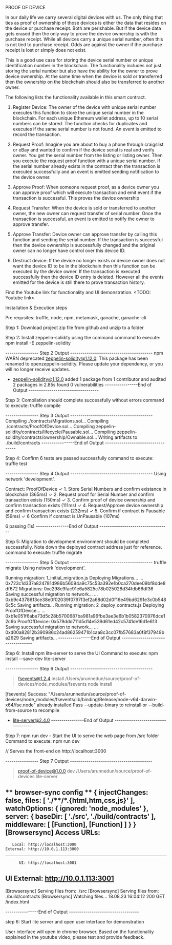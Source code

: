 PROOF OF DEVICE

In our daily life we carry several digital devices with us. The only thing that ties as proof of ownership of those devices is either the data that resides on the device or purchase receipt. Both are perishable. But if the device data gets erased then the only way to prove the device ownership is with the purchase receipt. While all devices carry a unique serial number, often this is not tied to purchase receipt. Odds are against the owner if the purchase receipt is lost or simply does not exist.

This is a good use case for storing the device serial number or unique identification number in the blockchain. The functionality includes not just storing the serial number but also have the ability for the owner to prove device ownership. At the same time when the device is sold or transferred then the ownership on the blockchain should also be transferred to another owner.

The following lists the functionality available in this smart contract.

1) Register Device: The owner of the device with unique serial number executes this function to store the unique serial number in the blockchain. For each unique Ethereum wallet address, up to 10 serial numbers can be stored. The function checks for duplicates and executes if the same serial number is not found. An event is emitted to record the transaction.

2) Request Proof: Imagine you are about to buy a phone through craigslist or eBay and wanted to confirm if the device serial is real and verify owner. You get the serial number from the listing or listing owner. Then you execute the request proof function with a unique serial number. If the serial number already exists in the contract then the transaction is executed successfully and an event is emitted sending notification to the device owner.

3) Approve Proof: When someone request proof, as a device owner you can approve proof which will execute transaction and emit event if the transaction is successful. This proves the device ownership

4) Request Transfer: When the device is sold or transferred to another owner, the new owner can request transfer of serial number. Once the transaction is successful, an event is emitted to notify the owner to approve transfer.

5) Approve Transfer: Device owner can approve transfer by calling this function and sending the serial number. If the transaction is successful then the device ownership is successfully changed and the original owner can no longer have control over this device ID.

6) Destruct device: If the device no longer exists or device owner does not want the device ID to be in the blockchain then this function can be executed by the device owner. If the transaction is executed successfully then the device ID entry is deleted. However all the events emitted for the device is still there to prove transaction history.

Find the Youtube link for functionality and UI demonstration. <TODO: Youtube link>

Installation & Execution steps

Pre requsites: truffle, node, npm, metamask, ganache, ganache-cli

Step 1: Download project zip file from github and unzip to a folder


Step 2: Install zeppelin-solidity using the command
command to execute: npm install -E zeppelin-solidity

---------------- Step 2 Output ----------------------------------------
npm WARN deprecated zeppelin-solidity@1.12.0: This package has been renamed to openzeppelin-solidity. Please update your dependency, or you will no longer receive updates.
+ zeppelin-solidity@1.12.0
added 1 package from 1 contributor and audited 2 packages in 2.85s
found 0 vulnerabilities
----------------End of Output ----------------------------------

Step 3: Compilation should complete successfully without errors
command to execute: truffle compile

---------------- Step 3 Output ----------------------------------------
Compiling ./contracts/Migrations.sol...
Compiling ./contracts/ProofOfDevice.sol...
Compiling zeppelin-solidity/contracts/lifecycle/Pausable.sol...
Compiling zeppelin-solidity/contracts/ownership/Ownable.sol...
Writing artifacts to ./build/contracts
----------------End of Output ----------------------------------

Step 4: Confirm 6 tests are passed successfully
command to execute: truffle test

---------------- Step 4 Output ----------------------------------------
Using network 'development'.

  Contract: ProofOfDevice
    ✓ 1. Store Serial Numbers and confirm existance in blockchain (365ms)
    ✓ 2. Request proof for Serial Number and confirm transaction exists (150ms)
    ✓ 3. Confirm proof of device ownership and confirm transaction exists (111ms)
    ✓ 4. Request/Approve device ownership and confirm transaction exists (232ms)
    ✓ 5. Confirm if contract is Pausable  (59ms)
    ✓ 6 Confirm if contract is UnPausable  (107ms)


  6 passing (1s)
  ----------------End of Output ----------------------------------


Step 5: Migration to development environment should be completed successfully. Note down the deployed contract address just for reference.
command to execute: truffle migrate

---------------- Step 5 Output ----------------------------------------
truffle migrate
Using network 'development'.

Running migration: 1_initial_migration.js
 Deploying Migrations...
 ... 0x723c1d337a824781d986b56094a9c75c53a392e1b0ca270dee09bf8dde8df672
 Migrations: 0xc298c9fac91e6a5825c78b025028d34fdb66df36
Saving successful migration to network...
 ... 0xb9c4378613ce38e0f02039f0797f3ef2a68d02d0f16e49bd6291e3c0b5486c5c
Saving artifacts...
Running migration: 2_deploy_contracts.js
 Deploying ProofOfDevice...
 ... 0xb1e051f6abe73d5c28b5700687ba981a96fbe3ae3e6b1b0582370976dce12c6b
 ProofOfDevice: 0x579ddd711d5d14e539d61ed42c5741de16d1e613
Saving successful migration to network...
 ... 0xd00a82812b390986c24ad86259471b1caa8c3cc07fb57683a0f8f37949ba2629
Saving artifacts...
----------------End of Output ----------------------------------

Step 6: Install npm lite-server to serve the UI
Command to execute: npm install --save-dev lite-server

---------------- Step 6 Output ----------------------------------------

> fsevents@1.2.4 install /Users/arunnedun/source/proof-of-devices/node_modules/fsevents
> node install

[fsevents] Success: "/Users/arunnedun/source/proof-of-devices/node_modules/fsevents/lib/binding/Release/node-v64-darwin-x64/fse.node" already installed
Pass --update-binary to reinstall or --build-from-source to recompile
+ lite-server@2.4.0
----------------End of Output ----------------------------------

Step 7: npm run dev - Start the UI to serve the web page from /src folder
Command to execute: npm run dev 

// Serves the front-end on http://localhost:3000

---------------- Step 7 Output ----------------------------------------
> proof-of-device@1.0.0 dev /Users/arunnedun/source/proof-of-devices
> lite-server

** browser-sync config **
{ injectChanges: false,
  files: [ './**/*.{html,htm,css,js}' ],
  watchOptions: { ignored: 'node_modules' },
  server:
   { baseDir: [ './src', './build/contracts' ],
     middleware: [ [Function], [Function] ] } }
[Browsersync] Access URLs:
 -----------------------------------
       Local: http://localhost:3000
    External: http://10.0.1.113:3000
 -----------------------------------
          UI: http://localhost:3001
 UI External: http://10.0.1.113:3001
 -----------------------------------
[Browsersync] Serving files from: ./src
[Browsersync] Serving files from: ./build/contracts
[Browsersync] Watching files...
18.08.23 16:04:12 200 GET /index.html

----------------End of Output ----------------------------------





step 6: Start lite server and open user interface for demonstration

User interface will open in chrome browser. Based on the functionality explained in the youtube video, please test and provide feedback.
